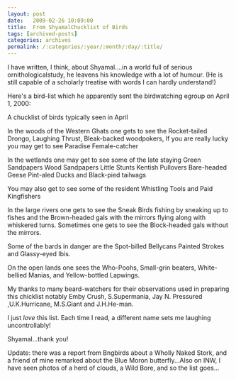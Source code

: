 ```yaml
---
layout: post
date:	2009-02-26 10:09:00
title:  From ShyamalChucklist of Birds
tags: [archived-posts]
categories: archives
permalink: /:categories/:year/:month/:day/:title/
---
```

I have written, I think, about Shyamal....in a world full of serious ornithologicalstudy, he leavens his knowledge with a lot of humour. (He is still capable of a scholarly treatise with words I can hardly understand!)

Here's a bird-list which he apparently sent the birdwatching egroup on April 1, 2000:

A chucklist of birds typically seen in April

In the woods of the Western Ghats one gets to see the
Rocket-tailed Drongo,
Laughing Thrust,
Bleak-backed woodpokers,
If you are really lucky you may get to see
Paradise Female-catcher

In the wetlands one may get to see some of the late staying
Green Sandpapers
Wood Sandpapers
Little Stunts
Kentish Pullovers
Bare-headed Geese
Pint-aled Ducks and
Black-pied tailwags

You may also get to see some of the resident
Whistling Tools and
Paid Kingfishers

In the large rivers one gets to see the
Sneak Birds fishing by sneaking up to fishes
and the Brown-headed gals with the mirrors flying along with whiskered
turns.
Sometimes one gets to see the Block-headed gals without the mirrors.

Some of the bards in danger are the Spot-billed Bellycans
Painted Strokes and Glassy-eyed Ibis.

On the open lands one sees the
Who-Poohs,
Small-grin beaters,
White-bellied Manias,
and Yellow-bottled Lapwings.

My thanks to many beard-watchers for their observations used in preparing
this chicklist
notably Emby Crush, S.Supermania, Jay N. Pressured ,U.K.Hurricane, M.S.Giant
and J.H.He-man.


I just *love* this list. Each time I read, a different name sets me laughing uncontrollably!

Shyamal...thank you!

Update: there was a report from Bngbirds about a Wholly Naked Stork, and a friend of mine remarked about the Blue Moron butterfly...Also on INW, I have seen photos of a herd of clouds, a Wild Bore, and so the list goes...
